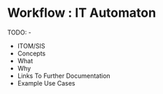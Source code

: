 # Workflow : IT Automaton

TODO: -

* ITOM/SIS
* Concepts 
* What
* Why
* Links To Further Documentation
* Example Use Cases
